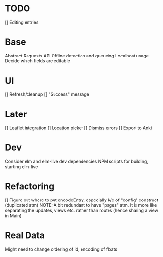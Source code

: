 # TODO
[] Editing entries

# Base
Abstract Requests API
Offline detection and queueing
Localhost usage
Decide which fields are editable

# UI
[] Refresh/cleanup
[] "Success" message

# Later
[] Leaflet integration
[] Location picker
[] Dismiss errors
[] Export to Anki

# Dev
Consider elm and elm-live dev dependencies
NPM scripts for building, starting elm-live

# Refactoring
[] Figure out where to put encodeEntry, especially b/c of "config" construct (duplicated atm)
NOTE: A bit redundant to have "pages" atm. It is more like separating the updates, views etc. rather than routes (hence sharing a view in Main)

# Real Data
Might need to change ordering of id, encoding of floats
